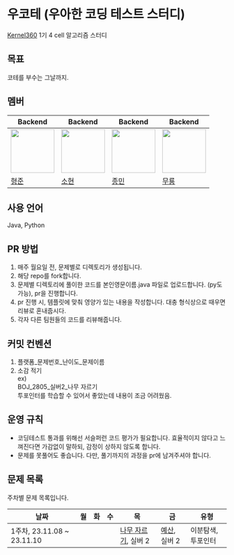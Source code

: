 # 우코테 (우아한 코딩 테스트 스터디)
[Kernel360](https://github.com/Kernel360) 1기 4 cell 알고리즘 스터디

## 목표
코테를 부수는 그날까지.

## 멤버
|Backend|Backend|Backend|Backend|
|---|---|---|---|
|<img src="https://github.com/Kernel360-4cell/algorithm-study/assets/44130863/160a2c6c-4f1c-48b2-acad-96c64e7c6617" width=100>|<img src="https://github.com/Kernel360-4cell/algorithm-study/assets/44130863/9787a5eb-27b0-4349-8d3a-8739adec2bed" width=100>|<img src="https://github.com/Kernel360-4cell/algorithm-study/assets/44130863/1ee6dd72-c060-4dab-996b-e9f9bc7048d2" width=100>|<img src="https://github.com/Kernel360-4cell/algorithm-study/assets/44130863/bef79d6c-5ec0-43c0-999c-906d42ad1e06" width=100>|
|[형준](https://github.com/kkkapuq)|[소현](https://github.com/anso33)|[종민](https://github.com/ShineCorine)|[무룡](https://github.com/aqrms)|

## 사용 언어
Java, Python

## PR 방법
1. 매주 월요일 전, 문제별로 디렉토리가 생성됩니다.
2. 해당 repo를 fork합니다.
3. 문제별 디렉토리에 풀이한 코드를 본인영문이름.java 파일로 업로드합니다. (py도 가능), pr을 진행합니다.
4. pr 진행 시, 템플릿에 맞춰 영양가 있는 내용을 작성합니다. 대충 형식상으로 때우면 리뷰로 혼내줍시다.
5. 각자 다른 팀원들의 코드를 리뷰해줍니다.

## 커밋 컨벤션
1. 플랫폼_문제번호_난이도_문제이름
2. 소감 적기  
ex)  
BOJ_2805_실버2_나무 자르기  
투포인터를 학습할 수 있어서 좋았는데 내용이 조금 어려웠음.

## 운영 규칙
- 코딩테스트 통과를 위해선 서슬퍼런 코드 평가가 필요합니다. 효율적이지 않다고 느껴진다면 가감없이 말하되, 감정이 상하지 않도록 합니다.
- 문제를 못풀어도 좋습니다. 다만, 풀기까지의 과정을 pr에 남겨주셔야 합니다.

## 문제 목록

주차별 문제 목록입니다.

| 날짜 | 월 | 화 | 수 | 목 | 금 | 유형 |
| --- | --- | --- | --- | --- | --- | --- |
| 1주차, 23.11.08 ~ 23.11.10 |  |  |  | [나무 자르기](https://www.acmicpc.net/problem/2805), 실버 2 | [예산](https://www.acmicpc.net/problem/2512), 실버 2 | 이분탐색, 투포인터 |
